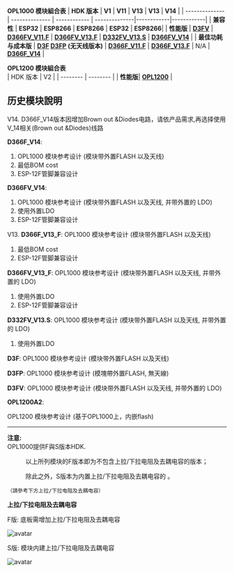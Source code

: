 **OPL1000 模块組合表**
| **HDK 版本**    | **V1**         | **V11**      | **V13**       | **V13**    | **V14**    |
| -------------- | -------------- | ------------ | --------------|------------|------------|
| **兼容性**      | **ESP32**      | **ESP8266**  | **ESP8266**   |  **ESP32** | **ESP8266**|
| **性能版**      | **[D3FV](https://github.com/Opulinks-Tech/OPL1000-HDK/raw/master/Module/History/D3FV_v1.zip)** | **[D366FV_V11.F](https://github.com/Opulinks-Tech/OPL1000-HDK/raw/master/Module/History/D366FV_V11_F.zip)** | **[D366FV_V13.F](https://github.com/Opulinks-Tech/OPL1000-HDK/raw/master/Module/History/D366FV_V13.F.rar)** |  **[D332FV_V13.S](https://github.com/Opulinks-Tech/OPL1000-HDK/raw/master/Module/History/D332FV_V13.S.rar)**   | **[D366FV_V14](https://github.com/Opulinks-Tech/OPL1000-HDK/raw/master/Module/History/D366FV_V14_EXLDO_brown%20out.rar)** | 
| **最佳功耗与成本版** | **[D3F](https://github.com/Opulinks-Tech/OPL1000-HDK/raw/master/Module/History/D3F_v1.zip)   [D3FP](https://github.com/Opulinks-Tech/OPL1000-HDK/raw/master/Module/History/D3FP_v1.zip) (无天线版本)** | **[D366F_V11.F](https://github.com/Opulinks-Tech/OPL1000-HDK/raw/master/Module/History/D366F_V11_F.zip)** | **[D366F_V13.F](https://github.com/Opulinks-Tech/OPL1000-HDK/raw/master/Module/History/D366F_V13.F.rar)**  |  N/A  | **[D366F_V14](https://github.com/Opulinks-Tech/OPL1000-HDK/raw/master/Module/History/D366F_V14_Internal_brown%20out.rar)** |

**OPL1200 模块組合表**  
| HDK 版本  |    V2    |
| --------  | -------- |
| **性能版**|  **[OPL1200](https://github.com/Opulinks-Tech/OPL1000-HDK/raw/master/Module/History/OPL_1200_External_v2.rar)** |
## 历史模块說明

V14.
D366F_V14版本因增加Brown out &Diodes电路，请依产品需求,再选择使用V_14相关(Brown out &Diodes)线路    
  
**D366F_V14**: 
  1. OPL1000 模块参考设计 (模块带外置FLASH 以及天线) <br>
  2. 最低BOM cost  
  3. ESP-12F管脚兼容设计  
  
**D366FV_V14**:  
  1. OPL1000 模块参考设计 (模块带外置FLASH 以及天线, 并带外置的 LDO) <br>
  2. 使用外置LDO
  3. ESP-12F管脚兼容设计      

V13. 
**D366F_V13_F**: 
OPL1000 模块参考设计 (模块带外置FLASH 以及天线) <br>
1. 最低BOM cost
2. ESP-12F管脚兼容设计

**D366FV_V13_F**: 
OPL1000 模块参考设计 (模块带外置FLASH 以及天线, 并带外置的 LDO) <br>
1. 使用外置LDO
2. ESP-12F管脚兼容设计  

**D332FV_V13.S**: 
OPL1000 模块参考设计 (模块带外置FLASH 以及天线, 并带外置的 LDO) <br>
1. 使用外置LDO  

**D3F**: OPL1000 模块参考设计 (模块带外置FLASH 以及天线)

**D3FP**: OPL1000 模块参考设计 (模塊帶外置FLASH, 無天線)

**D3FV**: OPL1000 模块参考设计 (模块带外置FLASH 以及天线, 并带外置的 LDO)  
  
  
**OPL1200A2**:  

OPL1200 模块参考设计 (基于OPL1000上，内嵌flash)
  
---  
**注意:**   
OPL1000提供F與S版本HDK.

　　　以上所列模块的F版本即为不包含上拉/下拉电阻及去耦电容的版本；　　

　　　除此之外，S版本为内置上拉/下拉电阻及去耦电容的 。
  
    （請參考下方上拉/下拉电阻及去耦电容）  
    
**上拉/下拉电阻及去耦电容**

F版: 底板需增加上拉/下拉电阻及去耦电容

![avatar](https://github.com/Opulinks-Tech/OPL1000-HDK/blob/master/Module/History/F_PullUp.png)



S版: 模块内建上拉/下拉电阻及去耦电容

![avatar](https://github.com/Opulinks-Tech/OPL1000-HDK/blob/master/Module/History/S_PullUp.png)

